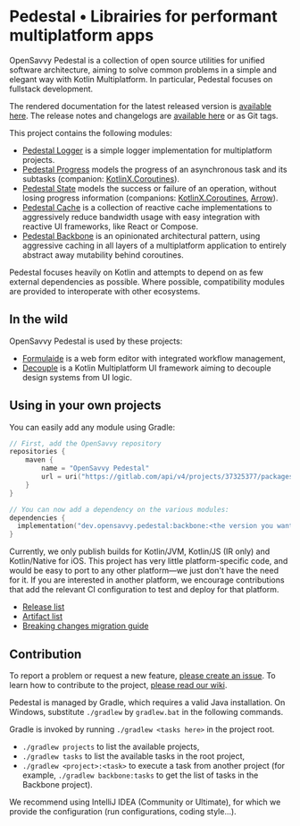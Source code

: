 # Pedestal • Librairies for performant multiplatform apps

OpenSavvy Pedestal is a collection of open source utilities for unified software architecture, aiming to solve common problems in a simple and elegant way with Kotlin Multiplatform.
In particular, Pedestal focuses on fullstack development.

The rendered documentation for the latest released version is [available here](https://opensavvy.gitlab.io/pedestal/documentation/).
The release notes and changelogs are [available here](https://gitlab.com/opensavvy/pedestal/-/releases) or as Git tags.

This project contains the following modules:

- [Pedestal Logger](https://opensavvy.gitlab.io/pedestal/documentation/logger/index.html) is a simple logger implementation for multiplatform projects.
- [Pedestal Progress](https://opensavvy.gitlab.io/pedestal/documentation/progress/index.html) models the progress of an asynchronous task and its subtasks (companion: [KotlinX.Coroutines](https://opensavvy.gitlab.io/pedestal/documentation/progress-coroutines/index.html)).
- [Pedestal State](https://opensavvy.gitlab.io/pedestal/documentation/state/index.html) models the success or failure of an operation, without losing progress information (companions: [KotlinX.Coroutines](https://opensavvy.gitlab.io/pedestal/documentation/state-coroutines/index.html), [Arrow](https://opensavvy.gitlab.io/pedestal/documentation/state-arrow/index.html)).
- [Pedestal Cache](https://opensavvy.gitlab.io/pedestal/documentation/cache/index.html) is a collection of reactive cache implementations to aggressively reduce bandwidth usage with easy integration with reactive UI frameworks, like React or Compose.
- [Pedestal Backbone](https://opensavvy.gitlab.io/pedestal/documentation/backbone/index.html) is an opinionated architectural pattern, using aggressive caching in all layers of a multiplatform application to entirely abstract away mutability behind coroutines.

Pedestal focuses heavily on Kotlin and attempts to depend on as few external dependencies as possible.
Where possible, compatibility modules are provided to interoperate with other ecosystems.

## In the wild

OpenSavvy Pedestal is used by these projects:

- [Formulaide](https://gitlab.com/opensavvy/formulaide) is a web form editor with integrated workflow management,
- [Decouple](https://gitlab.com/opensavvy/decouple) is a Kotlin Multiplatform UI framework aiming to decouple design systems from UI logic.

## Using in your own projects

You can easily add any module using Gradle:

```kotlin
// First, add the OpenSavvy repository
repositories {
	maven {
		name = "OpenSavvy Pedestal"
		url = uri("https://gitlab.com/api/v4/projects/37325377/packages/maven")
	}
}

// You can now add a dependency on the various modules:
dependencies {
  implementation("dev.opensavvy.pedestal:backbone:<the version you want>")
}
```

Currently, we only publish builds for Kotlin/JVM, Kotlin/JS (IR only) and Kotlin/Native for iOS.
This project has very little platform-specific code, and would be easy to port to any other platform—we just don't have the need for it.
If you are interested in another platform, we encourage contributions that add the relevant CI configuration to test and deploy for that platform.

- [Release list](https://gitlab.com/opensavvy/pedestal/-/releases)
- [Artifact list](https://gitlab.com/opensavvy/pedestal/-/packages)
- [Breaking changes migration guide](docs/MIGRATION_GUIDE.md)

## Contribution

To report a problem or request a new feature, [please create an issue](https://gitlab.com/opensavvy/pedestal/-/issues/new).
To learn how to contribute to the project, [please read our wiki](https://gitlab.com/opensavvy/wiki/-/blob/main/README.md).

Pedestal is managed by Gradle, which requires a valid Java installation.
On Windows, substitute `./gradlew` by `gradlew.bat` in the following commands.

Gradle is invoked by running `./gradlew <tasks here>` in the project root.

- `./gradlew projects` to list the available projects,
- `./gradlew tasks` to list the available tasks in the root project,
- `./gradlew <project>:<task>` to execute a task from another project (for example, `./gradlew backbone:tasks` to get
  the list of tasks in the Backbone project).

We recommend using IntelliJ IDEA (Community or Ultimate), for which we provide the configuration (run configurations, coding style…).
